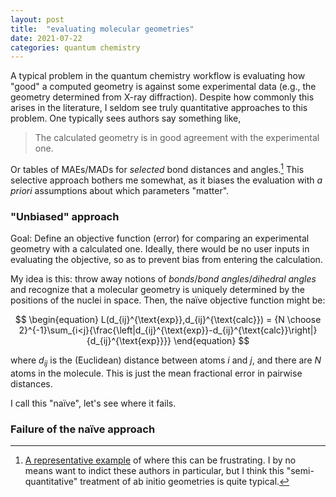 ```yaml
---
layout: post
title:  "evaluating molecular geometries"
date: 2021-07-22
categories: quantum chemistry
---
```


A typical problem in the quantum chemistry workflow is evaluating how "good" a computed geometry is against some experimental data (e.g., the geometry determined from X-ray diffraction). Despite how commonly this arises in the literature, I seldom see truly quantitative approaches to this problem. One typically sees authors say something like,

> The calculated geometry is in good agreement with the experimental one.

Or tables of MAEs/MADs for *selected* bond distances and angles.[^1] This selective approach bothers me somewhat, as it biases the evaluation with *a priori* assumptions about which parameters "matter".

### "Unbiased" approach

Goal: Define an objective function (error) for comparing an experimental geometry with a calculated one. Ideally, there would be no user inputs in evaluating the objective, so as to prevent bias from entering the calculation.

My idea is this: throw away notions of *bonds*/*bond angles*/*dihedral angles* and recognize that a molecular geometry is uniquely determined by the positions of the nuclei in space. Then, the na&iuml;ve objective function might be:

$$ 	\begin{equation}
			L(d_{ij}^{\text{exp}},d_{ij}^{\text{calc}}) = {N \choose 2}^{-1}\sum_{i<j}{\frac{\left|d_{ij}^{\text{exp}}-d_{ij}^{\text{calc}}\right|}{d_{ij}^{\text{exp}}}}
		\end{equation} $$

where $d_{ij}$ is the (Euclidean) distance between atoms $i$ and $j$, and there are $N$ atoms in the molecule. This is just the mean fractional error in pairwise distances.

I call this "na&iuml;ve", let's see where it fails.

### Failure of the na&iuml;ve approach

[^1]: [A representative example](https://pubs.acs.org/doi/10.1021/ct200187d) of where this can be frustrating. I by no means want to indict these authors in particular, but I think this "semi-quantitative" treatment of ab initio geometries is quite typical.
